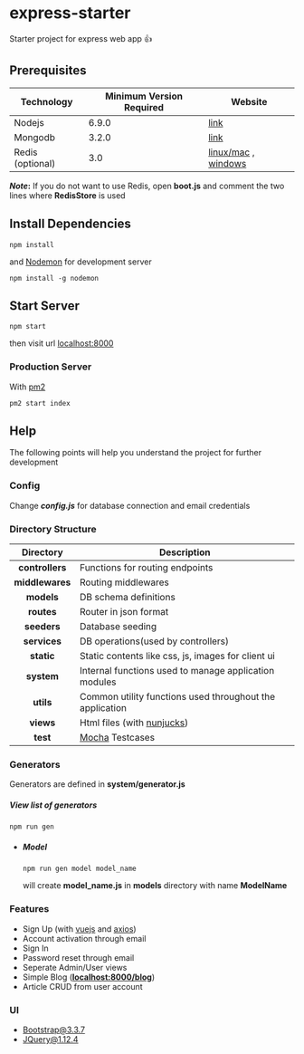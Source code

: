 # express-starter
Starter project for express web app :+1:

## Prerequisites

| Technology | Minimum Version Required | Website |
| - | - |-|
|Nodejs| 6.9.0|[link](https://nodejs.org/en/download/)|
|Mongodb| 3.2.0|[link](https://www.mongodb.com/download-center)|
|Redis (optional)| 3.0|[linux/mac](https://redis.io/download) , [windows](https://github.com/microsoftarchive/redis/releases)|

**_Note_:** If you do not want to use Redis, open **boot.js** and comment the two lines where **RedisStore** is used

## Install Dependencies

```
npm install
```
and [Nodemon](https://nodemon.io/) for development server
```
npm install -g nodemon
```

## Start Server

```
npm start
```
then visit url [localhost:8000](localhost:8000)

### Production Server
With [pm2](http://pm2.keymetrics.io/)
```
pm2 start index
```

## Help

The following points will help you understand the project for further development

### Config

Change ***config.js*** for database connection and email credentials

### Directory Structure

|Directory|Description|
|:----:|----|
|**controllers**|Functions for routing endpoints|
|**middlewares**|Routing middlewares|
|**models**|DB schema definitions|
|**routes**|Router in json format|
|**seeders**|Database seeding|
|**services**|DB operations(used by controllers)|
|**static**|Static contents like css, js, images for client ui|
|**system**|Internal functions used to manage application modules|
|**utils**|Common utility functions used throughout the application|
|**views**|Html files (with [nunjucks](https://mozilla.github.io/nunjucks))|
|**test**|[Mocha](https://mochajs.org/) Testcases|

### Generators
Generators are defined in **system/generator.js**
##### View list of generators
```
npm run gen
```
- ##### Model
   ```
   npm run gen model model_name
   ```
   will create **model_name.js** in **models** directory with name **ModelName**
### Features

* Sign Up (with [vuejs](https://vuejs.org) and [axios](https://github.com/axios/axios))
* Account activation through email
* Sign In
* Password reset through email
* Seperate Admin/User views
* Simple Blog ([**localhost:8000/blog**](localhost:8000/blog))
* Article CRUD from user account

### UI

* Bootstrap@3.3.7
* JQuery@1.12.4